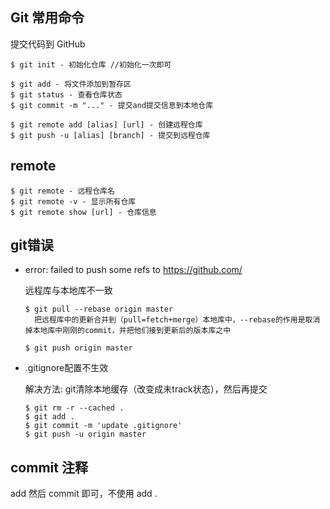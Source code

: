 ## Git 常用命令

提交代码到 GitHub

```
$ git init - 初始化仓库 //初始化一次即可

$ git add - 将文件添加到暂存区
$ git status - 查看仓库状态
$ git commit -m "..." - 提交and提交信息到本地仓库

$ git remote add [alias] [url] - 创建远程仓库
$ git push -u [alias] [branch] - 提交到远程仓库
```



## remote

```
$ git remote - 远程仓库名
$ git remote -v - 显示所有仓库
$ git remote show [url] - 仓库信息
```



## git错误

- error: failed to push some refs to https://github.com/

  远程库与本地库不一致

  ```
  $ git pull --rebase origin master
    把远程库中的更新合并到（pull=fetch+merge）本地库中，--rebase的作用是取消掉本地库中刚刚的commit，并把他们接到更新后的版本库之中
  
  $ git push origin master
  ```

  

- .gitignore配置不生效

  解决方法: git清除本地缓存（改变成未track状态），然后再提交

  ```
  $ git rm -r --cached .
  $ git add .
  $ git commit -m 'update .gitignore'
  $ git push -u origin master
  ```

  

## commit 注释

add <file> 然后 commit 即可，不使用 add .
